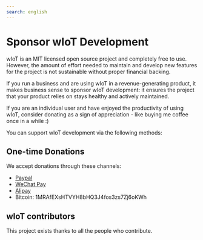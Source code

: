 ```yaml
---
search: english
---
```


# Sponsor wIoT Development

wIoT is an MIT licensed open source project and completely free to use. However, the amount of effort needed to maintain and develop new features for the project is not sustainable without proper financial backing.

If you run a business and are using wIoT in a revenue-generating product, it makes business sense to sponsor wIoT development: it ensures the project that your product relies on stays healthy and actively maintained.

If you are an individual user and have enjoyed the productivity of using wIoT, consider donating as a sign of appreciation - like buying me coffee once in a while :)

You can support wIoT development via the following methods:

## One-time Donations

We accept donations through these channels:

- [Paypal](https://pay.yimian.xyz/)
- [WeChat Pay](https://pay.yimian.xyz/)
- [Alipay](https://pay.yimian.xyz/)
- Bitcoin: 1MRAfEXsHTVYH8bHQ3J4fos3zs7Zj6oKWh



## wIoT contributors

This project exists thanks to all the people who contribute.
